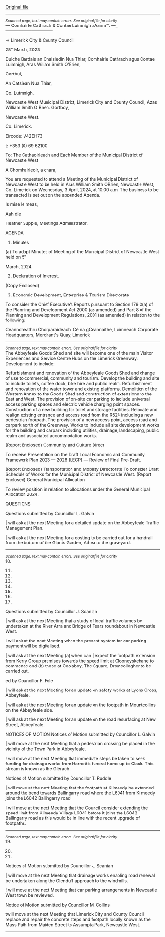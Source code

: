 [Original file](https://www.limerick.ie/sites/default/files/media/documents/2024-04/00-agenda-meeting-of-the-municipal-district-of-newcastle-west-3rd-april-2024.pdf)

---
*<small>Scanned page, text may contain errors. See original file for clarity</small>*  
_—_ Comhairle Cathrach
& Contae Luimnigh
aAanm™. —_ —_—_—_————_————

=> Limerick City
& County Council

28" March, 2023

Dulche Bardais an Chaisledin Nua Thiar,
Comhairle Cathrach agus Contae Luimnigh,
Aras Wiliam Smith O'Brien,

Gortbul,

An Catsiean Nua Thiar,

Co. Lutmnigh.

Newcastle West Municipal District,
Limerick City and County Council,
Azas William Smith O'Bnen.
Gortboy,

Newcastle West.

Co. Limerick.

Eircode: V42EH73

t: +353 (0) 69 62100

To: The Cathaoirleach and Each Member of the Municipal District of Newcastle West

A Chomhairleoir, a chara,

You are requested to attend a Meeting of the Municipal District of Newcastle West to be held
in Aras William Smith OBrien, Newcastle West, Co. Limerick on Wednesday, 3 April, 2024,
at 10.00 a.m. The business to be transacted is set out on the appended Agenda.

Is mise le meas,

Aah dle

Heather Supple,
Meetings Administrator.

AGENDA

1. Minutes

(a) To adopt Minutes of Meeting of the Municipal District of Newcastle West held on 5"

March, 2024.

2. Declaration of Interest.

(Copy Enclosed)

3. Economic Development, Enterprise & Tourism Directorate

To consider the Chief Executive’s Reports pursuant to Section 179 3(a) of the Planning
and Development Act 2000 (as amended) and Part 8 of the Planning and Development
Regulations, 2001 (as amended) in relation to the following:

Ceanncheathru Chorparaideach, Cé na gCeannaithe, Luimneach
Corporate Headquarters, Merchant's Quay, Limerick


---
*<small>Scanned page, text may contain errors. See original file for clarity</small>*  
The Abbeyfeale Goods Shed and site will become one of the main Visitor Experiences
and Service Centre Hubs on the Limerick Greenway. Development to include:

Refurbishment and renovation of the Abbeyfeale Goods Shed and change of use to
commercial, community and tourism. Develop the building and site to include toilets,
coffee dock, bike hire and public realm. Refurbishment and renovation of the water
tower and existing platforms. Demolition of the Western Annex to the Goods Shed
and construction of extensions to the East and West. The provision of on-site car
parking to include universal access parking spaces and electric vehicle charging point
spaces. Construction of a new building for toilet and storage facilities. Relocate and
realign existing entrance and access road from the R524 including a new pedestrian
footpath. The provision of a new access point, access road and carpark north of the
Greenway. Works to include all site development works for the building and carpark
including utilities, drainage, landscaping, public realm and associated accommodation
works.

(Report Enclosed)
Community and Culture Direct

To receive Presentation on the Draft Local Economic and Community Framework
Plan 2023 — 2028 (LECP) — Review of Final Pre-Draft.

(Report Enclosed)
Transportation and Mobility Directorate
To consider Draft Schedule of Works for the Municipal District of Newcastle West.
(Report Enclosed)
General Municipal Allocation

To review position in relation to allocations under the General Municipal Allocation
2024.

QUESTIONS

Questions submitted by Councillor L. Galvin

| will ask at the next Meeting for a detailed update on the Abbeyfeale Traffic
Management Plan.

| will ask at the next Meeting for a costing to be carried out for a handrail from the
bottom of the Giants Garden, Athea to the graveyard.


---
*<small>Scanned page, text may contain errors. See original file for clarity</small>*  
10.

11.

12.

14.

15.

16.

17.

18.

Questions submitted by Councillor J. Scanlan

| will ask at the next Meeting that a study of local traffic volumes be undertaken at
the River Arra and Bridge of Tears roundabout in Newcastle West.

I will ask at the next Meeting when the present system for car parking payment will
be digitalised.

| will ask at the next Meeting (a) when can | expect the footpath extension from
Kerry Group premises towards the speed limit at Clooneyskehane to commence and
(b) those at Coolaboy, The Square, Dromcollogher to be carried out.

ed by Councillor F. Fole

| will ask at the next Meeting for an update on safety works at Lyons Cross,
Abbeyfeale.

| will ask at the next Meeting for an update on the footpath in Mountcollins on the
Abbeyfeale side.

| will ask at the next Meeting for an update on the road resurfacing at New Street,
Abbeyfeale.

NOTICES OF MOTION
Notices of Motion submitted by Councillor L. Galvin

| will move at the next Meeting that a pedestrian crossing be placed in the vicinity of
the Town Park in Abbeyfeale.

! will move at the next Meeting that immediate steps be taken to seek funding for
drainage works from Harnett’s funeral home up to Clash. This stream is known as the
Glérach.

Notices of Motion submitted by Councillor T. Ruddle

| will move at the next Meeting that the footpath at Kilmeedy be extended around the
bend towards Ballingarry road where the L6041 from Kilmeedy joins the L6042
Ballingarry road.

I will move at the next Meeting that the Council consider extending the speed limit
from Kilmeedy Village L6041 before it joins the L6042 Ballingarry road as this would
be in line with the recent upgrade of footpaths.


---
*<small>Scanned page, text may contain errors. See original file for clarity</small>*  
19.

20.

21.

Notices of Motion submitted by Councillor J. Scanian

| will move at the next Meeting that drainage works enabling road renewal be
undertaken along the Glenduff approach to the windmills.

! will move at the next Meeting that car parking arrangements in Newcastle West
town be reviewed.

Notice of Motion submitted by Councillor M. Collins

twill move at the next Meeting that Limerick City and County Council replace and
repair the concrete steps and footpath locally known as the Mass Path from Maiden
Street to Assumpta Park, Newcastle West.


---
